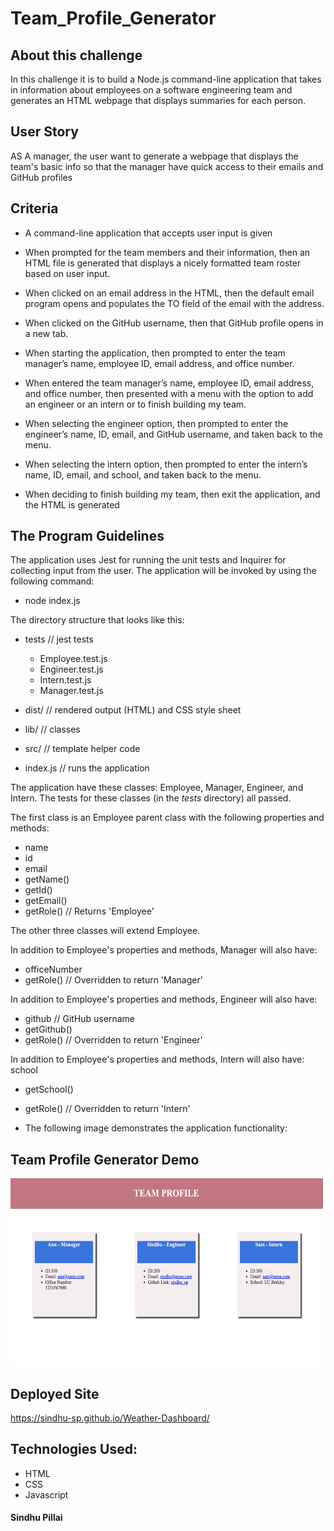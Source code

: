 # Team_Profile_Generator


## About this challenge

In this challenge it is to build a Node.js command-line application that takes in information about employees on a software engineering team and generates an HTML webpage that displays summaries for each person. 



## User Story

AS A manager, the user want to generate a webpage that displays the team's basic info
so that the manager have quick access to their emails and GitHub profiles


## Criteria

- A command-line application that accepts user input is given

- When prompted for the team members and their information, then an HTML file is generated that displays a nicely formatted team roster based on user input.

- When clicked on an email address in the HTML, then the default email program opens and populates the TO field of the email with the address.

- When clicked on the GitHub username, then that GitHub profile opens in a new tab.

- When starting the application, then prompted to enter the team manager’s name, employee ID, email address, and office number.

- When entered the team manager’s name, employee ID, email address, and office number, then presented with a menu with the option to add an engineer or an intern or to finish building my team.

- When selecting the engineer option, then prompted to enter the engineer’s name, ID, email, and GitHub username, and taken back to the menu.

- When selecting the intern option, then prompted to enter the intern’s name, ID, email, and school, and taken back to the menu.

- When deciding to finish building my team, then exit the application, and the HTML is generated


## The Program Guidelines

The application uses Jest for running the unit tests and Inquirer for collecting input from the user. The application will be invoked by using the following command:

- node index.js

The directory structure that looks like this:

- tests            // jest tests
  -  Employee.test.js
  -  Engineer.test.js
  -  Intern.test.js
  -  Manager.test.js

- dist/               // rendered output (HTML) and CSS style sheet
- lib/                // classes
- src/                // template helper code
- index.js            // runs the application

The application have these classes: Employee, Manager, Engineer, and Intern. The tests for these classes (in the _tests_ directory) all passed.

The first class is an Employee parent class with the following properties and methods:

- name
- id
- email
- getName()
- getId()
- getEmail()
- getRole() // Returns 'Employee'

The other three classes will extend Employee.

In addition to Employee's properties and methods, Manager will also have:

- officeNumber
- getRole() // Overridden to return 'Manager'

In addition to Employee's properties and methods, Engineer will also have:

- github // GitHub username
- getGithub()
- getRole() // Overridden to return 'Engineer'

In addition to Employee's properties and methods, Intern will also have:
school

- getSchool()
- getRole() // Overridden to return 'Intern'

- The following image demonstrates the application functionality:


## Team Profile Generator Demo
<img src="./Assets/TeamProfile.png" alt="refresh page" height = 300 width= 500 />

## Deployed Site
<https://sindhu-sp.github.io/Weather-Dashboard/>

## Technologies Used:
- HTML
- CSS
- Javascript



#### Sindhu Pillai

